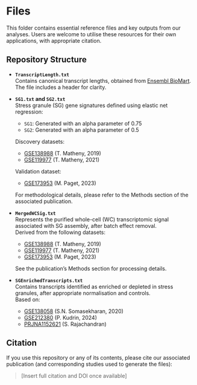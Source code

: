 # Files

This folder contains essential reference files and key outputs from our analyses. Users are welcome to utilise these resources for their own applications, with appropriate citation.

## Repository Structure

- **`TranscriptLength.txt`**  
  Contains canonical transcript lengths, obtained from [Ensembl BioMart](https://www.ensembl.org/biomart/martview/).  
  The file includes a header for clarity.

- **`SG1.txt` and `SG2.txt`**  
  Stress granule (SG) gene signatures defined using elastic net regression:
  - `SG1`: Generated with an alpha parameter of 0.75  
  - `SG2`: Generated with an alpha parameter of 0.5  

  Discovery datasets:
  - [GSE138988](https://www.ncbi.nlm.nih.gov/geo/query/acc.cgi?acc=GSE138988) (T. Matheny, 2019)
  - [GSE119977](https://www.ncbi.nlm.nih.gov/geo/query/acc.cgi?acc=GSE119977) (T. Matheny, 2021)

  Validation dataset:
  - [GSE173953](https://www.ncbi.nlm.nih.gov/geo/query/acc.cgi?acc=GSE173953) (M. Paget, 2023)

  For methodological details, please refer to the Methods section of the associated publication.

- **`MergedWCSig.txt`**  
  Represents the purified whole-cell (WC) transcriptomic signal associated with SG assembly, after batch effect removal.  
  Derived from the following datasets:
  - [GSE138988](https://www.ncbi.nlm.nih.gov/geo/query/acc.cgi?acc=GSE138988) (T. Matheny, 2019)
  - [GSE119977](https://www.ncbi.nlm.nih.gov/geo/query/acc.cgi?acc=GSE119977) (T. Matheny, 2021)
  - [GSE173953](https://www.ncbi.nlm.nih.gov/geo/query/acc.cgi?acc=GSE173953) (M. Paget, 2023)

  See the publication’s Methods section for processing details.

- **`SGEnrichedTranscripts.txt`**  
  Contains transcripts identified as enriched or depleted in stress granules, after appropriate normalisation and controls.  
  Based on:
  - [GSE138058](https://www.ncbi.nlm.nih.gov/geo/query/acc.cgi?acc=GSE138058) (S.N. Somasekharan, 2020)
  - [GSE212380](https://www.ncbi.nlm.nih.gov/geo/query/acc.cgi?acc=GSE212380) (P. Kudrin, 2024)
  - [PRJNA1152621](https://www.ncbi.nlm.nih.gov/bioproject/?term=PRJNA1152621) (S. Rajachandran)

## Citation

If you use this repository or any of its contents, please cite our associated publication (and corresponding studies used to generate the files):

> [Insert full citation and DOI once available]
